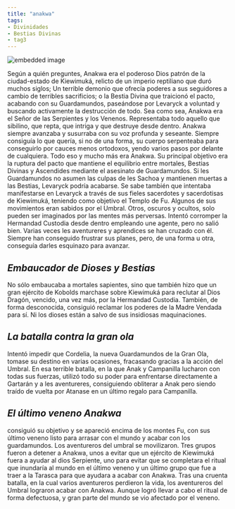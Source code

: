 ```yaml
---
title: "anakwa"
tags:
- Divinidades
- Bestias Divinas
- tag3
---
```


![embedded image](https://cdn.discordapp.com/attachments/992341565735440424/999027734216986624/TheNecromansa_Giant_serpent_god_with_poison_fang_andogrenus_per_324ba63f-3277-41ed-b248-64c375088f71.png "Attachment")

Según a quién preguntes, Anakwa era el poderoso Dios patrón de la ciudad-estado de Kiewimuká, relicto de un imperio reptiliano que duró muchos siglos; Un terrible demonio que ofrecía poderes a sus seguidores a cambio de terribles sacrificios; o la Bestia Divina que traicionó el pacto, acabando con su Guardamundos, paseándose por Levaryck a voluntad y buscando activamente la destrucción de todo. Sea como sea, Anakwa era el Señor de las Serpientes y los Venenos. Representaba todo aquello que sibilino, que repta, que intriga y que destruye desde dentro. Anakwa siempre avanzaba y susurraba con su voz profunda y seseante. Siempre consiguía lo que quería, si no de una forma, su cuerpo serpenteaba para conseguirlo por cauces menos ortodoxos, yendo varios pasos por delante de cualquiera. Todo eso y mucho más era Anakwa. Su principal objetivo era la ruptura del pacto que mantiene el equilibrio entre mortales, Bestias Divinas y Ascendides mediante el asesinato de Guardamundos. Si les Guardamundos no asumen las culpas de les Sachoa y mantienen muertas a las Bestias, Levaryck podría acabarse. Se sabe también que intentaba manifestarse en Levaryck a través de sus fieles sacerdotes y sacerdotisas de Kiewimuká, teniendo como objetivo el Templo de Fu. Algunos de sus movimientos eran sabidos por el Umbral. Otros, oscuros y ocultos, solo pueden ser imaginados por las mentes más perversas. Intentó corromper la Hermandad Custodia desde dentro empleando une agente, pero no salió bien. Varias veces les aventureres y aprendices se han cruzado con él. Siempre han conseguido frustrar sus planes, pero, de una forma u otra, conseguía darles esquinazo para avanzar.

## **_Embaucador de Dioses y Bestias_**

No sólo embaucaba a mortales sapientes, sino que también hizo que un gran ejército de Kobolds marchase sobre Kiewimuká para reclutar al Dios Dragón, vencido, una vez más, por la Hermandad Custodia. También, de forma desconocida, consiguió reclamar los poderes de la Madre Vendada para sí. Ni los dioses están a salvo de sus insidiosas maquinaciones.

## **_La batalla contra la gran ola_**

Intentó impedir que Cordelia, la nueva Guardamundos de la Gran Ola, tomase su destino en varias ocasiones, fracasando gracias a la acción del Umbral. En esa terrible batalla, en la que Anak y Campanilla lucharon con todas sus fuerzas, utilizó todo su poder para enfrentarse directamente a Gartarán y a les aventureres, consiguiendo obliterar a Anak pero siendo traído de vuelta por Atanase en un último regalo para Campanilla.

## **_El último veneno Anakwa_**

consiguió su objetivo y se apareció encima de los montes Fu, con sus último veneno listo para arrasar con el mundo y acabar con los guardamundos. Los aventureros del umbral se movilizaron. Tres grupos fueron a detener a Anakwa, unos a evitar que un ejército de Kiewimuká fuera a ayudar al dios Serpiente, uno para evitar que se completara el ritual que inundaría al mundo en el último veneno y un último grupo que fue a traer a la Tarasca para que ayudara a acabar con Anakwa. Tras una cruenta batalla, en la cual varios aventureros perdieron la vida, los aventureros del Umbral lograron acabar con Anakwa. Aunque logró llevar a cabo el ritual de forma defectuosa, y gran parte del mundo se vio afectado por el veneno.